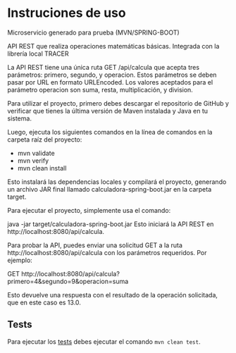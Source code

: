 # Instruciones de uso
Microservicio generado para prueba (MVN/SPRING-BOOT)

API REST que realiza operaciones matemáticas básicas. Integrada con la librería local TRACER

La API REST tiene una única ruta GET /api/calcula que acepta tres parámetros: primero, segundo, y operacion.
Estos parámetros se deben pasar por URL en formato URLEncoded. 
Los valores aceptados para el parámetro operacion son suma, resta, multiplicación, y division.

Para utilizar el proyecto, primero debes descargar el repositorio de GitHub y verificar que tienes la última versión de Maven instalada y Java en tu sistema. 

Luego, ejecuta los siguientes comandos en la línea de comandos en la carpeta raíz del proyecto:

- mvn validate
- mvn verify
- mvn clean install

Esto instalará las dependencias locales y compilará el proyecto, generando un archivo JAR final llamado calculadora-spring-boot.jar en la carpeta target.

Para ejecutar el proyecto, simplemente usa el comando:

java -jar target/calculadora-spring-boot.jar
Esto iniciará la API REST en http://localhost:8080/api/calcula.

Para probar la API, puedes enviar una solicitud GET a la ruta http://localhost:8080/api/calcula con los parámetros requeridos. Por ejemplo:

GET http://localhost:8080/api/calcula?primero=4&segundo=9&operacion=suma

Esto devuelve una respuesta con el resultado de la operación solicitada, que en este caso es 13.0.

## Tests
Para ejecutar los [tests](src/test/java) debes ejecutar el comando `mvn clean test`.
